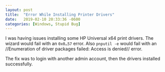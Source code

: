 ```yaml
---
layout: post
title:  "Error While Installing Printer Drivers"
date:   2019-02-10 20:33:36 -0600
categories: [Windows, Stupid Bug]
---
```


I was having issues installing some HP Universal x64 print drivers. The wizard would fail with an `0x0…57` error. Also `pnputil -e` would fail with an //Enumeration of driver packages failed: Access is denied// error.

The fix was to login with another admin account, then the drivers installed successfully.